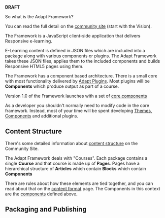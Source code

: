 **DRAFT**

So what is the Adapt Framework?

You can read the full detail on the [community site](http://community.adaptlearning.org) (start with the Vision).

The Framework is a JavaScript client-side application that delivers Responsive e-learning.

E-Learning content is defined in JSON files which are included into a package along with various components or plugins.  The Adapt Framework takes these JSON files, applies them to the included components and builds Responsive HTML5 pages using them.

The Framework has a component based architecture. There is a small core with most functionality delivered by [Adapt Plugins](wiki/plugins).  Most plugins will be **Components** which produce output as part of a course.

Version 1.0 of the Framework launches with a set of [core components](wiki/Core-Components-in-the-Adapt-Learning-Framework)

As a developer you shouldn't normally need to modify code in the core framework. Instead, most of your time will be spent developing [Themes](wiki/theming), [Components](wiki/components) and additional plugins.

## Content Structure

There's some detailed information about [content structure](https://community.adaptlearning.org/mod/page/view.php?id=20) on the Community Site.

The Adapt Framework deals with "Courses".  Each package contains a single **Course** and that course is made up of **Pages**.  Pages have a hierarchical structure of **Articles** which contain **Blocks** which contain **Components**

There are rules about how these elements are tied together, and you can read about that on the [content format](wiki/content-format) page. The Components in this context are the [components](wiki/components) defined above.

## Packaging and Publishing

 